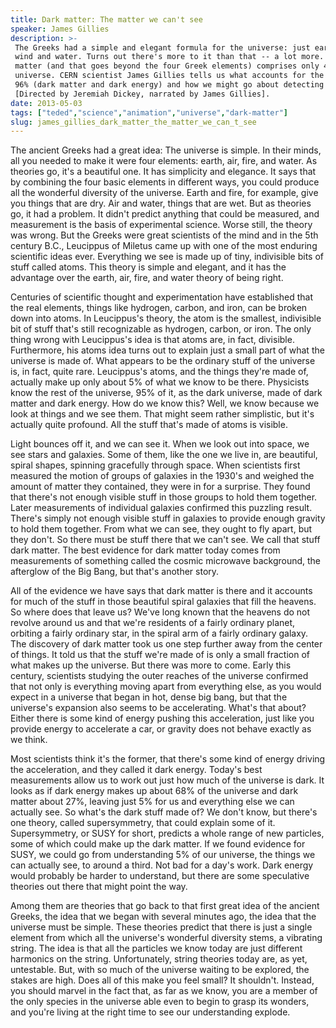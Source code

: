 ```yaml
---
title: Dark matter: The matter we can't see
speaker: James Gillies
description: >-
 The Greeks had a simple and elegant formula for the universe: just earth fire
 wind and water. Turns out there's more to it than that -- a lot more. Visible
 matter (and that goes beyond the four Greek elements) comprises only 4% of the
 universe. CERN scientist James Gillies tells us what accounts for the remaining
 96% (dark matter and dark energy) and how we might go about detecting it.
 [Directed by Jeremiah Dickey, narrated by James Gillies].
date: 2013-05-03
tags: ["teded","science","animation","universe","dark-matter"]
slug: james_gillies_dark_matter_the_matter_we_can_t_see
---
```


The ancient Greeks had a great idea: The universe is simple. In their minds, all you
needed to make it were four elements: earth, air, fire, and water. As theories go, it's a
beautiful one. It has simplicity and elegance. It says that by combining the four basic
elements in different ways, you could produce all the wonderful diversity of the universe.
Earth and fire, for example, give you things that are dry. Air and water, things that are
wet. But as theories go, it had a problem. It didn't predict anything that could be
measured, and measurement is the basis of experimental science. Worse still, the theory
was wrong. But the Greeks were great scientists of the mind and in the 5th century B.C.,
Leucippus of Miletus came up with one of the most enduring scientific ideas ever.
Everything we see is made up of tiny, indivisible bits of stuff called atoms. This theory
is simple and elegant, and it has the advantage over the earth, air, fire, and water
theory of being right.

Centuries of scientific thought and experimentation have established that the real
elements, things like hydrogen, carbon, and iron, can be broken down into atoms. In
Leucippus's theory, the atom is the smallest, indivisible bit of stuff that's still
recognizable as hydrogen, carbon, or iron. The only thing wrong with Leucippus's idea is
that atoms are, in fact, divisible. Furthermore, his atoms idea turns out to explain just
a small part of what the universe is made of. What appears to be the ordinary stuff of the
universe is, in fact, quite rare. Leucippus's atoms, and the things they're made of,
actually make up only about 5% of what we know to be there. Physicists know the rest of
the universe, 95% of it, as the dark universe, made of dark matter and dark energy. How do
we know this? Well, we know because we look at things and we see them. That might seem
rather simplistic, but it's actually quite profound. All the stuff that's made of atoms is
visible.

Light bounces off it, and we can see it. When we look out into space, we see stars and
galaxies. Some of them, like the one we live in, are beautiful, spiral shapes, spinning
gracefully through space. When scientists first measured the motion of groups of galaxies
in the 1930's and weighed the amount of matter they contained, they were in for a
surprise. They found that there's not enough visible stuff in those groups to hold them
together. Later measurements of individual galaxies confirmed this puzzling result.
There's simply not enough visible stuff in galaxies to provide enough gravity to hold them
together. From what we can see, they ought to fly apart, but they don't. So there must be
stuff there that we can't see. We call that stuff dark matter. The best evidence for dark
matter today comes from measurements of something called the cosmic microwave background,
the afterglow of the Big Bang, but that's another story.

All of the evidence we have says that dark matter is there and it accounts for much of the
stuff in those beautiful spiral galaxies that fill the heavens. So where does that leave
us? We've long known that the heavens do not revolve around us and that we're residents of
a fairly ordinary planet, orbiting a fairly ordinary star, in the spiral arm of a fairly
ordinary galaxy. The discovery of dark matter took us one step further away from the
center of things. It told us that the stuff we're made of is only a small fraction of what
makes up the universe. But there was more to come. Early this century, scientists studying
the outer reaches of the universe confirmed that not only is everything moving apart from
everything else, as you would expect in a universe that began in hot, dense big bang, but
that the universe's expansion also seems to be accelerating. What's that about? Either
there is some kind of energy pushing this acceleration, just like you provide energy to
accelerate a car, or gravity does not behave exactly as we think.

Most scientists think it's the former, that there's some kind of energy driving the
acceleration, and they called it dark energy. Today's best measurements allow us to work
out just how much of the universe is dark. It looks as if dark energy makes up about 68%
of the universe and dark matter about 27%, leaving just 5% for us and everything else we
can actually see. So what's the dark stuff made of? We don't know, but there's one theory,
called supersymmetry, that could explain some of it. Supersymmetry, or SUSY for short,
predicts a whole range of new particles, some of which could make up the dark matter. If
we found evidence for SUSY, we could go from understanding 5% of our universe, the things
we can actually see, to around a third. Not bad for a day's work. Dark energy would
probably be harder to understand, but there are some speculative theories out there that
might point the way.

Among them are theories that go back to that first great idea of the ancient Greeks, the
idea that we began with several minutes ago, the idea that the universe must be simple.
These theories predict that there is just a single element from which all the universe's
wonderful diversity stems, a vibrating string. The idea is that all the particles we know
today are just different harmonics on the string. Unfortunately, string theories today
are, as yet, untestable. But, with so much of the universe waiting to be explored, the
stakes are high. Does all of this make you feel small? It shouldn't. Instead, you should
marvel in the fact that, as far as we know, you are a member of the only species in the
universe able even to begin to grasp its wonders, and you're living at the right time to
see our understanding explode.

<!--
ad_duration=0
event="TED-Ed"
external_start_time=0
intro_duration=0
is_subtitle_required="False"
is_talk_featured="False"
language="en"
language_swap="False"
native_language="en"
number_of_related_talks=6
number_of_speakers=1
number_of_subtitled_videos=0
number_of_tags=5
number_of_talk_download_languages=27
number_of_talk_more_resources=0
number_of_talk_recommendations=0
number_of_talks_take_actions=0
post_ad_duration=0
published_timestamp="2019-02-06 19:56:30"
recording_date="2013-05-03"
speaker_description="Physics + communication"
speaker_is_published=0
speaker_name="James Gillies"
talk_name="Dark matter: The matter we can't see"
talks_tags=["teded","science","animation","universe","dark-matter"]
url_photo_talk="https://s3.amazonaws.com/talkstar-photos/uploads/185999cd-82a0-4b21-8ab1-4534d173552a/172_darkmatter.jpg"
url_webpage="https://www.ted.com/talks/james_gillies_dark_matter_the_matter_we_can_t_see"
video_type_name="TED-Ed Original"
-->